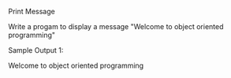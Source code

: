 Print Message


Write a progam to display a message "Welcome to object oriented programming"

Sample Output 1:

Welcome to object oriented programming

